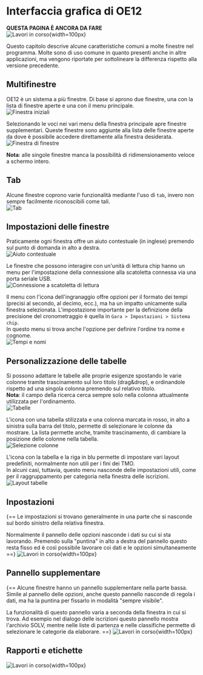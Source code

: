 # Interfaccia grafica di OE12

**QUESTA PAGINA È ANCORA DA FARE**  
![Lavori in corso](../../img/lavori_in_corso.png){width=100px}

Questo capitolo descrive alcune caratteristiche comuni a molte finestre nel programma. Molte sono di uso comune in quanto presenti anche in altre applicazioni, ma vengono riportate per sottolineare la differenza rispetto alla versione precedente.

## Multifinestre

OE12 è un sistema a più finestre. Di base si aprono due finestre, una con la lista di finestre aperte e una con il menu principale.  
![Finestra iniziali](inc/gui_finestre_iniziali.png)

Selezionando le voci nei vari menu della finestra principale apre finestre supplementari. Queste finestre sono aggiunte alla lista delle finestre aperte da dove è possibile accedere direttamente alla finestra desiderata.  
![Finestra di finestre](inc/gui_finestre.png)  

**Nota**: alle singole finestre manca la possibilità di ridimensionamento veloce a schermo intero.  

## Tab

Alcune finestre coprono varie funzionalità mediante l'uso di `tab`, invero non sempre facilmente riconoscibili come tali.  
![Tab](inc/gui_tab.png)

## Impostazioni delle finestre

Praticamente ogni finestra offre un aiuto contestuale (in inglese) premendo sul punto di domanda in alto a destra.  
![Aiuto contestuale](inc/gui_aiuto.png)  
  
Le finestre che possono interagire con un'unità di lettura chip hanno un menu per l'impostazione della connessione alla scatoletta connessa via una porta seriale USB.  
![Connessione a scatoletta di lettura](inc/gui_chip.png)  
  
Il menu con l'icona dell'ingranaggio offre opzioni per il formato dei tempi (precisi al secondo, al decimo, ecc.), ma ha un impatto unicamente sulla finestra selezionata. L'impostazione importante per la definizione della precisione del cronometraggio è quella in `Gara > Impostazioni > Sistema chip`.  
In questo menu si trova anche l'opzione per definire l'ordine tra nome e cognome.  
![Tempi e nomi](inc/gui_tempi_nomi.png)

## Personalizzazione delle tabelle

Si possono adattare le tabelle alle proprie esigenze spostando le varie colonne tramite trascinamento sul loro titolo (drag&drop), e ordinandole rispetto ad una singola colonna premendo sul relativo titolo.  
**Nota**: il campo della ricerca cerca sempre solo nella colonna attualmente utilizzata per l'ordinamento.  
![Tabelle](inc/gui_tabella.png)  
  
L'icona con una tabella stilizzata e una colonna marcata in rosso, in alto a sinistra sulla barra del titolo, permette di selezionare le colonne da mostrare. La lista permette anche, tramite trascinamento, di cambiare la posizione delle colonne nella tabella.  
![Selezione colonne](inc/gui_selezione_colonne.png)  
  
L'icona con la tabella e la riga in blu permette di impostare vari layout predefiniti, normalmente non utili per i fini dei TMO.  
In alcuni casi, tuttavia, questo menu nasconde delle impostazioni utili, come per il raggruppamento per categoria nella finestra delle iscrizioni.  
![Layout tabelle](inc/gui_layout_tabella.png)  

## Inpostazioni
{==
Le impostazioni si trovano generalmente in una parte che si nasconde sul bordo sinistro della relativa finestra.

Normalmente il pannello delle opzioni nasconde i dati su cui si sta lavorando. Premendo sulla
"puntina" in alto a destra del pannello questo resta fisso ed è così possibile lavorare coi dati e
le opzioni simultaneamente
==}
![Lavori in corso](../../img/lavori_in_corso.png){width=100px}

## Pannello supplementare
{==
Alcune finestre hanno un pannello supplementare nella parte bassa. Simile al pannello delle
opzioni, anche questo pannello nasconde di regola i dati, ma ha la puntina per fissarlo in
modalità "sempre visibile".

La funzionalità di questo pannello varia a seconda della finestra in cui si trova.
Ad esempio nel dialogo delle iscrizioni questo pannello mostra l'archivio SOLV, mentre nelle
liste di partenza e nelle classifiche permette di selezionare le categorie da elaborare.
==}
![Lavori in corso](../../img/lavori_in_corso.png){width=100px}

## Rapporti e etichette

![Lavori in corso](../../img/lavori_in_corso.png){width=100px}
